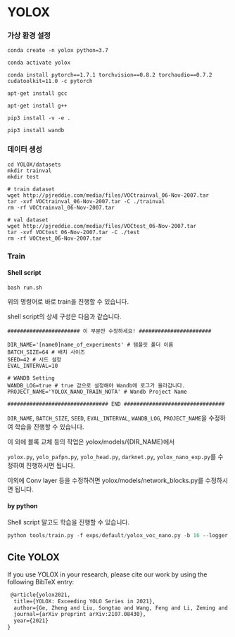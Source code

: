 # YOLOX

### 가상 환경 설정

```shell
conda create -n yolox python=3.7

conda activate yolox

conda install pytorch==1.7.1 torchvision==0.8.2 torchaudio==0.7.2 cudatoolkit=11.0 -c pytorch

apt-get install gcc

apt-get install g++

pip3 install -v -e .

pip3 install wandb
```

### 데이터 생성

```shell
cd YOLOX/datasets
mkdir trainval
mkdir test

# train dataset
wget http://pjreddie.com/media/files/VOCtrainval_06-Nov-2007.tar
tar -xvf VOCtrainval_06-Nov-2007.tar -C ./trainval
rm -rf VOCtrainval_06-Nov-2007.tar

# val dataset
wget http://pjreddie.com/media/files/VOCtest_06-Nov-2007.tar
tar -xvf VOCtest_06-Nov-2007.tar -C ./test
rm -rf VOCtest_06-Nov-2007.tar
```

### Train


#### Shell script
```shell
bash run.sh
```
위의 명령어로 바로 train을 진행할 수 있습니다.

shell script의 상세 구성은 다음과 같습니다.
```
####################### 이 부분만 수정하세요! #######################

DIR_NAME='[name0]name_of_experiments' # 템플릿 폴더 이름
BATCH_SIZE=64 # 배치 사이즈
SEED=42 # 시드 설정
EVAL_INTERVAL=10

# WANDB Setting
WANDB_LOG=true # true 값으로 설정해야 Wandb에 로그가 올라갑니다.
PROJECT_NAME='YOLOX_NANO_TRAIN_NOTA' # Wandb Project Name

################################ END ################################
```
`DIR_NAME`, `BATCH_SIZE`, `SEED`, `EVAL_INTERVAL`, `WANDB_LOG`, `PROJECT_NAME`을 수정하여 학습을 진행할 수 있습니다.

이 외에 블록 교체 등의 작업은 yolox/models/{DIR_NAME}에서

`yolox.py`, `yolo_pafpn.py`, `yolo_head.py`, `darknet.py`, `yolox_nano_exp.py`를 수정하여 진행하시면 됩니다.

이외에 Conv layer 등을 수정하려면 yolox/models/network_blocks.py를 수정하시면 됩니다.


#### by python
Shell script 말고도 학습을 진행할 수 있습니다.

```python
python tools/train.py -f exps/default/yolox_voc_nano.py -b 16 --logger wandb wandb-project <project name>
```

## Cite YOLOX
If you use YOLOX in your research, please cite our work by using the following BibTeX entry:

```latex
 @article{yolox2021,
  title={YOLOX: Exceeding YOLO Series in 2021},
  author={Ge, Zheng and Liu, Songtao and Wang, Feng and Li, Zeming and Sun, Jian},
  journal={arXiv preprint arXiv:2107.08430},
  year={2021}
}
```
